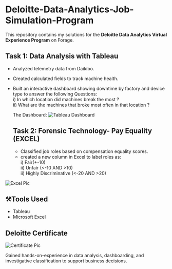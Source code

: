 # Deloitte-Data-Analytics-Job-Simulation-Program
This repository contains my solutions for the **Deloitte Data Analytics Virtual Experience Program** on Forage.

## Task 1: Data Analysis with Tableau
- Analyzed telemetry data from Daikibo.
- Created calculated fields to track machine health.
- Built an interactive dashboard showing downtime by factory and device type to answer the following Questions: <br>
   i) In which location did machines break the most ?<br>
   ii) What are the machines that broke most often in that location ?<br>

  The Dashboard:
  ![Tableau Dashboard](https://github.com/user-attachments/assets/5fb74f7c-ec1c-4770-89a0-9a392d69d9af)


  ## Task 2: Forensic Technology- Pay Equality (EXCEL)
  - Classified job roles based on compensation equality scores.
  - created a new column in Excel to label roles as:<br>
     i) Fair(+-10)<br>
     ii) Unfair (<-10 AND >10)<br>
     ii) Highly Discriminative (<-20 AND >20)<br>

     
 ![Excel Pic](https://github.com/user-attachments/assets/f6700cc0-7da1-49f5-8f08-50e8890ed1b6)

## ⚒️Tools Used
- Tableau
- Microsoft Excel

## Deloitte Certificate


![Certificate Pic](https://github.com/user-attachments/assets/80d31e5f-9616-48ac-9023-098dfedd7026)


Gained hands-on-experience in data analysis, dashboarding, and investigative classification to support business decisions.



